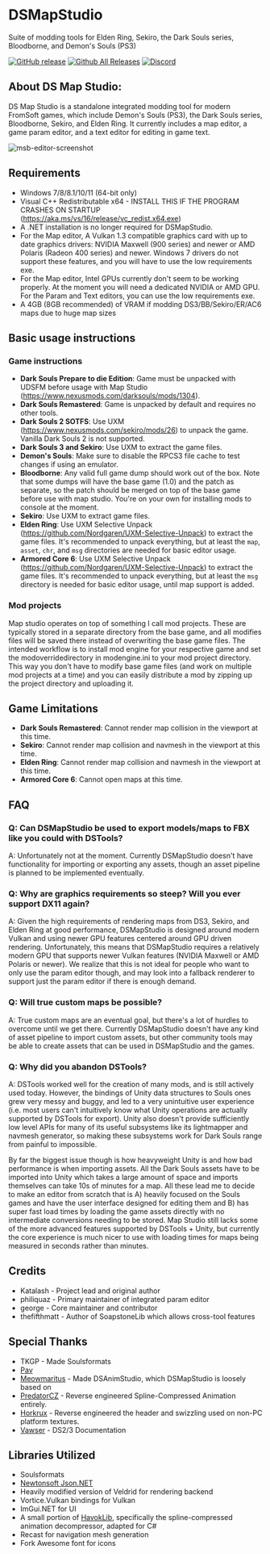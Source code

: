 # DSMapStudio

Suite of modding tools for Elden Ring, Sekiro, the Dark Souls series, Bloodborne, and Demon's Souls (PS3)

[![GitHub release](https://img.shields.io/github/release/soulsmods/DSMapStudio.svg)](https://github.com/soulsmods/DSMapStudio/releases/latest)
[![Github All Releases](https://img.shields.io/github/downloads/soulsmods/DSMapStudio/total.svg)](https://github.com/soulsmods/DSMapStudio/releases/latest)
[![Discord](https://img.shields.io/badge/Discord%20-%237289DA.svg?&logo=discord&logoColor=white)](https://discord.com/invite/CKDBCUFhB3)

## About DS Map Studio:
DS Map Studio is a standalone integrated modding tool for modern FromSoft games, which include Demon's Souls (PS3), the Dark Souls series, Bloodborne, Sekiro, and Elden Ring. It currently includes a map editor, a game param editor, and a text editor for editing in game text.

![msb-editor-screenshot](https://user-images.githubusercontent.com/44953920/209740902-ab75c7fb-e281-4833-aeab-4c2ea41da815.png)

## Requirements
* Windows 7/8/8.1/10/11 (64-bit only)
* Visual C++ Redistributable x64 - INSTALL THIS IF THE PROGRAM CRASHES ON STARTUP (https://aka.ms/vs/16/release/vc_redist.x64.exe)
* A .NET installation is no longer required for DSMapStudio.
* For the Map editor, A Vulkan 1.3 compatible graphics card with up to date graphics drivers: NVIDIA Maxwell (900 series) and newer or AMD Polaris (Radeon 400 series) and newer. Windows 7 drivers do not support these features, and you will have to use the low requirements exe.
* For the Map editor, Intel GPUs currently don't seem to be working properly. At the moment you will need a dedicated NVIDIA or AMD GPU. For the Param and Text editors, you can use the low requirements exe.
* A 4GB (8GB recommended) of VRAM if modding DS3/BB/Sekiro/ER/AC6 maps due to huge map sizes

## Basic usage instructions
### Game instructions
* **Dark Souls Prepare to die Edition**: Game must be unpacked with UDSFM before usage with Map Studio (https://www.nexusmods.com/darksouls/mods/1304).
* **Dark Souls Remastered**: Game is unpacked by default and requires no other tools.
* **Dark Souls 2 SOTFS**: Use UXM (https://www.nexusmods.com/sekiro/mods/26) to unpack the game. Vanilla Dark Souls 2 is not supported.
* **Dark Souls 3 and Sekiro**: Use UXM to extract the game files.
* **Demon's Souls**: Make sure to disable the RPCS3 file cache to test changes if using an emulator.
* **Bloodborne**: Any valid full game dump should work out of the box. Note that some dumps will have the base game (1.0) and the patch as separate, so the patch should be merged on top of the base game before use with map studio. You're on your own for installing mods to console at the moment.
* **Sekiro**: Use UXM to extract game files.
* **Elden Ring**: Use UXM Selective Unpack (https://github.com/Nordgaren/UXM-Selective-Unpack) to extract the game files. It's recommended to unpack everything, but at least the `map`, `asset`, `chr`, and `msg` directories are needed for basic editor usage.
* **Armored Core 6**: Use UXM Selective Unpack (https://github.com/Nordgaren/UXM-Selective-Unpack) to extract the game files. It's recommended to unpack everything, but at least the `msg` directory is needed for basic editor usage, until map support is added.

### Mod projects
Map studio operates on top of something I call mod projects. These are typically stored in a separate directory from the base game, and all modifies files will be saved there instead of overwriting the base game files. The intended workflow is to install mod engine for your respective game and set the modoverridedirectory in modengine.ini to your mod project directory. This way you don't have to modify base game files (and work on multiple mod projects at a time) and you can easily distribute a mod by zipping up the project directory and uploading it.

## Game Limitations
* **Dark Souls Remastered**: Cannot render map collision in the viewport at this time.
* **Sekiro**: Cannot render map collision and navmesh in the viewport at this time.
* **Elden Ring**: Cannot render map collision and navmesh in the viewport at this time.
* **Armored Core 6**: Cannot open maps at this time.

## FAQ

### Q: Can DSMapStudio be used to export models/maps to FBX like you could with DSTools?
A: Unfortunately not at the moment. Currently DSMapStudio doesn't have functionality for importing or exporting any assets, though an asset pipeline is planned to be implemented eventually.

### Q: Why are graphics requirements so steep? Will you ever support DX11 again?
A: Given the high requirements of rendering maps from DS3, Sekiro, and Elden Ring at good performance, DSMapStudio is designed around modern Vulkan and using newer GPU features centered around GPU driven rendering. Unfortunately, this means that DSMapStudio requires a relatively modern GPU that supports newer Vulkan features (NVIDIA Maxwell or AMD Polaris or newer). We realize that this is not ideal for people who want to only use the param editor though, and may look into a fallback renderer to support just the param editor if there is enough demand.

### Q: Will true custom maps be possible?
A: True custom maps are an eventual goal, but there's a lot of hurdles to overcome until we get there. Currently DSMapStudio doesn't have any kind of asset pipeline to import custom assets, but other community tools may be able to create assets that can be used in DSMapStudio and the games.

### Q: Why did you abandon DSTools?
A: DSTools worked well for the creation of many mods, and is still actively used today. However, the bindings of Unity data structures to Souls ones grew very messy and buggy, and led to a very unintuitive user experience (i.e. most users can't intuitively know what Unity operations are actually supported by DSTools for export). Unity also doesn't provide sufficiently low level APIs for many of its useful subsystems like its lightmapper and navmesh generator, so making these subsystems work for Dark Souls range from painful to impossible.

By far the biggest issue though is how heavyweight Unity is and how bad performance is when importing assets. All the Dark Souls assets have to be imported into Unity which takes a large amount of space and imports themselves can take 10s of minutes for a map. All these lead me to decide to make an editor from scratch that is A) heavily focused on the Souls games and have the user interface designed for editing them and B) has super fast load times by loading the game assets directly with no intermediate conversions needing to be stored. Map Studio still lacks some of the more advanced features supported by DSTools + Unity, but currently the core experience is much nicer to use with loading times for maps being measured in seconds rather than minutes.

## Credits
* Katalash - Project lead and original author
* philiquaz - Primary maintainer of integrated param editor
* george - Core maintainer and contributor
* thefifthmatt - Author of SoapstoneLib which allows cross-tool features

## Special Thanks
* TKGP - Made Soulsformats
* [Pav](https://github.com/JohrnaJohrna)
* [Meowmaritus](https://github.com/meowmaritus) - Made DSAnimStudio, which DSMapStudio is loosely based on
* [PredatorCZ](https://github.com/PredatorCZ) - Reverse engineered Spline-Compressed Animation entirely.
* [Horkrux](https://github.com/horkrux) - Reverse engineered the header and swizzling used on non-PC platform textures.
* [Vawser](https://github.com/vawser) - DS2/3 Documentation

## Libraries Utilized
* Soulsformats
* [Newtonsoft Json.NET](https://www.newtonsoft.com/json)
* Heavily modified version of Veldrid for rendering backend
* Vortice.Vulkan bindings for Vulkan
* ImGui.NET for UI
* A small portion of [HavokLib](https://github.com/PredatorCZ/HavokLib), specifically the spline-compressed animation decompressor, adapted for C#
* Recast for navigation mesh generation
* Fork Awesome font for icons
